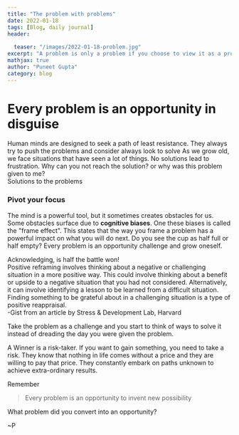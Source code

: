 ```yaml
---
title: "The problem with problems"
date: 2022-01-18
tags: [Blog, daily journal]
header:
  
  teaser: "/images/2022-01-18-problem.jpg"
excerpt: "A problem is only a problem if you choose to view it as a problem"
mathjax: true
author: "Puneet Gupta"
category: blog
---
```



# Every problem is an opportunity in disguise

Human minds are designed to seek a path of least resistance. They always try to push the problems and consider  always look to solve As we grow old, we face situations that have seen a lot of things. No solutions lead to frustration. Why can you not reach the solution? or why was this problem given to me? <br />
Solutions to the problems

### Pivot your focus
The mind is a powerful tool, but it sometimes creates obstacles for us. Some obstacles surface due to **cognitive biases**. One these biases is called the "frame effect". This states that the way you frame a problem has a powerful impact on what you will do next. Do you see the cup as half full or half empty?
Every problem is an opportunity challenge and grow oneself.

Acknowledging, is half the battle won! <br />
Positive reframing involves thinking about a negative or challenging situation in a more positive way. This could involve thinking about a benefit or upside to a negative situation that you had not considered. Alternatively, it can involve identifying a lesson to be learned from a difficult situation.  Finding something to be grateful about in a challenging situation is a type of positive reappraisal.<br />
-Gist from an article by Stress & Development Lab, Harvard <br />

Take the problem as a challenge and you start to think of ways to solve it instead of dreading the day you were given the problem.

A Winner is a risk-taker. If you want to gain something, you need to take a risk. They know that nothing in life comes without a price and they are willing to pay that price. They constantly embark on paths unknown to achieve extra-ordinary results.

Remember
>Every problem is an opportunity to invent new possibility

What problem did you convert into an opportunity?

~P

<!-- https://sdlab.fas.harvard.edu/cognitive-reappraisal/positive-reframing-and-examining-evidence -->
<!-- https://medium.com/the-ascent/every-challenge-is-an-opportunity-change-the-way-you-think-about-problems-and-always-come-out-on-99c26116955c -->
